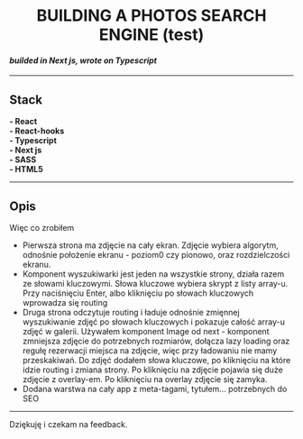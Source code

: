 <h1 align='center'> BUILDING A PHOTOS SEARCH ENGINE (test)</h1>


#### *builded in Next js, wrote on Typescript* <br>

____________________________________________________________________
## Stack
**- React**<br> 
**- React-hooks**<br> 
**- Typescript**<br> 
**- Next js**<br> 
**- SASS**<br> 
**- HTML5**<br> 
____________________________________________________________________

## Opis

Więc co zrobiłem <br>
- Pierwsza strona ma zdjęcie na cały ekran. Zdjęcie wybiera algorytm, odnośnie położenie ekranu - poziom0 czy pionowo, oraz rozdzielczości ekranu.
- Komponent wyszukiwarki jest jeden na wszystkie strony, działa razem ze słowami kluczowymi. Słowa kluczowe wybiera skrypt z listy array-u. Przy naciśnięciu Enter, albo kliknięciu po słowach kluczowych wprowadza się routing
- Druga strona odczytuje routing i ładuje odnośnie zmięnnej wyszukiwanie zdjęć po słowach kluczowych i pokazuje całość array-u zdjęć w galerii. Używałem komponent Image od next - komponent zmniejsza zdjęcie do potrzebnych rozmiarów, dołącza lazy loading oraz regułę rezerwacji miejsca na zdjęcie, więc przy ładowaniu nie mamy przeskakiwań. Do zdjęć dodałem słowa kluczowe, po kliknięciu na które idzie routing i zmiana strony. Po kliknięciu na zdjęcie pojawia się duże zdjęcie z overlay-em. Po kliknięciu na overlay zdjęcie się zamyka. 
- Dodana warstwa na cały app z meta-tagami, tytułem... potrzebnych do SEO
____________________________________________________________________

Dziękuję i czekam na feedback.
